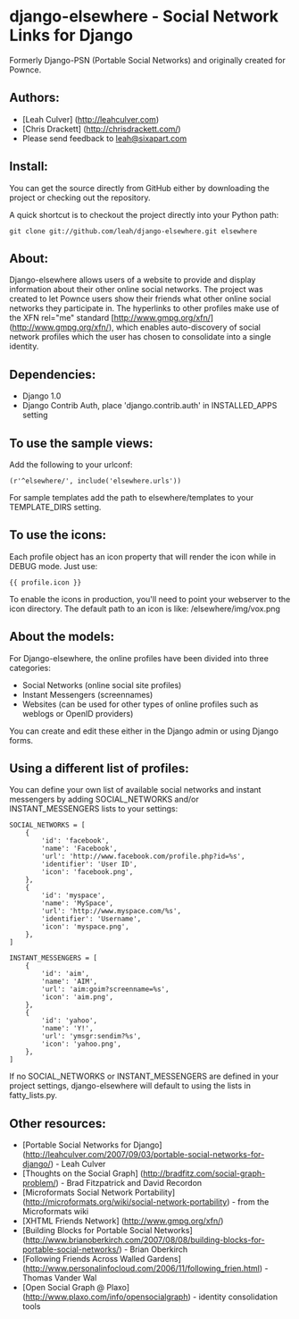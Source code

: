 django-elsewhere - Social Network Links for Django
===================================

Formerly Django-PSN (Portable Social Networks) and originally created for Pownce.

Authors:
------------
* [Leah Culver] (http://leahculver.com)
* [Chris Drackett] (http://chrisdrackett.com/)
* Please send feedback to leah@sixapart.com


Install:
------------

You can get the source directly from GitHub either by downloading the project or checking out the repository.

A quick shortcut is to checkout the project directly into your Python path:

	git clone git://github.com/leah/django-elsewhere.git elsewhere


About:
------------

Django-elsewhere allows users of a website to provide and display information about their 
other online social networks. The project was created to let Pownce users 
show their friends what other online social networks they participate in. 
The hyperlinks to other profiles make use of the XFN rel="me" standard [http://www.gmpg.org/xfn/] (http://www.gmpg.org/xfn/), 
which enables auto-discovery of social network profiles which the user has chosen to consolidate 
into a single identity.


Dependencies:
------------

* Django 1.0
* Django Contrib Auth, place 'django.contrib.auth' in INSTALLED_APPS setting


To use the sample views:
------------------------

Add the following to your urlconf:

	(r'^elsewhere/', include('elsewhere.urls'))

For sample templates add the path to elsewhere/templates to your TEMPLATE_DIRS setting.


To use the icons:
------------------------

Each profile object has an icon property that will render the icon while in DEBUG mode.
Just use:

    {{ profile.icon }}

To enable the icons in production, you'll need to point your webserver to the icon directory.
The default path to an icon is like: /elsewhere/img/vox.png


About the models:
-----------------

For Django-elsewhere, the online profiles have been divided into three categories:

* Social Networks (online social site profiles)
* Instant Messengers (screennames)
* Websites (can be used for other types of online profiles such as weblogs or OpenID providers)

You can create and edit these either in the Django admin or using Django forms.


Using a different list of profiles:
------------------------

You can define your own list of available social networks and instant messengers by adding SOCIAL_NETWORKS
and/or INSTANT_MESSENGERS lists to your settings:

    SOCIAL_NETWORKS = [
        {
            'id': 'facebook',
            'name': 'Facebook',
            'url': 'http://www.facebook.com/profile.php?id=%s',
            'identifier': 'User ID',
            'icon': 'facebook.png',
        },
        {
            'id': 'myspace',
            'name': 'MySpace',
            'url': 'http://www.myspace.com/%s',
            'identifier': 'Username',
            'icon': 'myspace.png',
        },
    ]

    INSTANT_MESSENGERS = [
        {
            'id': 'aim',
            'name': 'AIM',
            'url': 'aim:goim?screenname=%s',
            'icon': 'aim.png',
        },
        {
            'id': 'yahoo',
            'name': 'Y!',
            'url': 'ymsgr:sendim?%s',
            'icon': 'yahoo.png',
        },
    ]

If no SOCIAL_NETWORKS or INSTANT_MESSENGERS are defined in your project settings, django-elsewhere will
default to using the lists in fatty_lists.py.

Other resources:
----------------

* [Portable Social Networks for Django] (http://leahculver.com/2007/09/03/portable-social-networks-for-django/) - Leah Culver
* [Thoughts on the Social Graph] (http://bradfitz.com/social-graph-problem/) - Brad Fitzpatrick and David Recordon
* [Microformats Social Network Portability] (http://microformats.org/wiki/social-network-portability) - from the Microformats wiki
* [XHTML Friends Network] (http://www.gmpg.org/xfn/)
* [Building Blocks for Portable Social Networks] (http://www.brianoberkirch.com/2007/08/08/building-blocks-for-portable-social-networks/) - Brian Oberkirch
* [Following Friends Across Walled Gardens] (http://www.personalinfocloud.com/2006/11/following_frien.html) - Thomas Vander Wal
* [Open Social Graph @ Plaxo] (http://www.plaxo.com/info/opensocialgraph) - identity consolidation tools